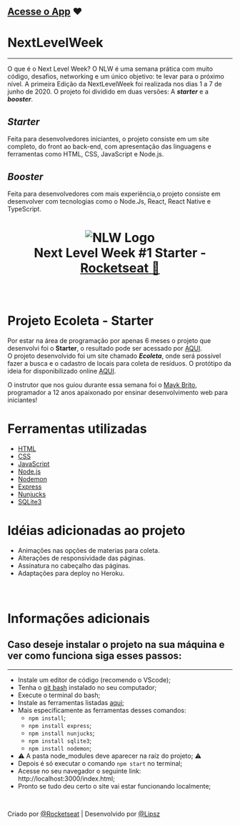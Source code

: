 </h3>
<h3 align="center">

<a href="https://ecoletalipzs.herokuapp.com/" target="_blank">Acesse o App</a> :heart:
---

</h3>

# NextLevelWeek
----------

O que é o Next Level Week?
O NLW é uma semana prática com muito código, desafios, networking e um único objetivo: te levar para o próximo nível.
A primeira Edição da NextLevelWeek foi realizada nos dias 1 a 7 de junho de 2020.
O projeto foi dividido em duas versões: A __*starter*__ e a __*booster*__.

*Starter*  
----------
Feita para desenvolvedores iniciantes, o projeto consiste em um site completo, do front ao back-end, com apresentação das linguagens e ferramentas como HTML, CSS, JavaScript e Node.js.

*Booster*  
----------
Feita para desenvolvedores com mais experiência,o projeto consiste em desenvolver com tecnologias como o Node.Js, React, React Native e TypeScript. 

<h1 align="center">

![NLW Logo](https://lander.rocketseat.dev/uploads/nextlevelweek_18baaf82af.svg)
</br>
Next Level Week #1 Starter - [Rocketseat :rocket:](https://rocketseat.com.br/)

</h1>

<br/>

# Projeto Ecoleta - Starter

Por estar na área de programação por apenas 6 meses o projeto que desenvolvi foi o __Starter__, o resultado pode ser acessado por
[AQUI](https://ecoletalipzs.herokuapp.com/).<br/>
O projeto desenvolvido foi um site chamado __*Ecoleta*__, onde será possível fazer a busca e o cadastro de locais para coleta de resíduos.
O protótipo da ideia for disponibilizado online [AQUI](https://www.figma.com/file/1SxgOMojOB2zYT0Mdk28lB/).

O instrutor que nos guiou durante essa semana foi o [Mayk Brito](https://github.com/maykbrito),  programador a 12 anos apaixonado por ensinar desenvolvimento web para iniciantes!

# Ferramentas utilizadas
* [HTML](https://developer.mozilla.org/pt-BR/docs/Web/HTML)
* [CSS](https://developer.mozilla.org/pt-BR/docs/Web/CSS)
* [JavaScript](https://developer.mozilla.org/pt-BR/docs/Web/JavaScript)
* [Node.js](https://nodejs.org/)
* [Nodemon](https://nodemon.io/)
* [Express](https://expressjs.com/pt-br/)
* [Nunjucks](https://mozilla.github.io/nunjucks/)
* [SQLite3](https://www.sqlite.org/index.html)


# Idéias adicionadas ao projeto

* Animações nas opções de materias para coleta. 
* Alterações de responsividade das páginas.
* Assinatura no cabeçalho das páginas.
* Adaptações para deploy no Heroku.


<h6 align="center">


<br/>

</h6>

# Informações adicionais

## Caso deseje instalar o projeto na sua máquina e ver como funciona siga esses passos:
---
* Instale um editor de código (recomendo o VScode);
* Tenha o [git bash](https://gitforwindows.org/) instalado no seu computador;
* Execute o terminal do bash;
* Instale as ferramentas listadas [aqui](#ferramentas-utilizadas);
* Mais especificamente as ferramentas desses comandos:
   * `npm install`;
   * `npm install express`;
   * `npm install nunjucks`;
   * `npm install sqlite3`;
   * `npm install nodemon`;
* :warning: A pasta node_modules deve aparecer na raíz do projeto; :warning:
* Depois é só executar o comando `npm start` no terminal;
* Acesse no seu navegador o seguinte link: http://localhost:3000/index.html;
* Pronto se tudo deu certo o site vai estar funcionando localmente;

<br/>

 Criado por [@Rocketseat](https://rocketseat.com.br/) | Desenvolvido por [@Lipsz](https://github.com/Lipzs)
